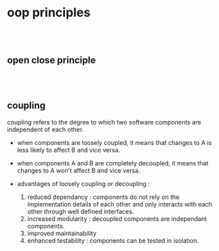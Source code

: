 # oop principles

<br>
<br>

## open close principle

<br>
<br>

## coupling

coupling refers to the degree to which two software components are independent of each other.

- when components are loosely coupled, it means that changes to A is less likely to affect B and vice versa.
- when components A and B are completely decoupled, it means that changes to A won't affect B and vice versa.

- advantages of loosely coupling or decoupling :

  1. reduced dependancy : components do not rely on the implementation details of each other and only interacts with each other through well defined interfaces.
  1. increased modularity : decoupled components are independant components.
  1. improved maintainability
  1. enhanced testability : components can be tested in isolation.
